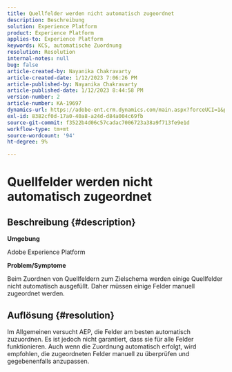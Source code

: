 ```yaml
---
title: Quellfelder werden nicht automatisch zugeordnet
description: Beschreibung
solution: Experience Platform
product: Experience Platform
applies-to: Experience Platform
keywords: KCS, automatische Zuordnung
resolution: Resolution
internal-notes: null
bug: false
article-created-by: Nayanika Chakravarty
article-created-date: 1/12/2023 7:06:26 PM
article-published-by: Nayanika Chakravarty
article-published-date: 1/12/2023 8:44:58 PM
version-number: 2
article-number: KA-19697
dynamics-url: https://adobe-ent.crm.dynamics.com/main.aspx?forceUCI=1&pagetype=entityrecord&etn=knowledgearticle&id=ac2ee131-ac92-ed11-aad1-6045bd006c82
exl-id: 8382cf0d-17a0-40a8-a24d-d84a004c69fb
source-git-commit: f3522b4d06c57cadac7006723a38a9f713fe9e1d
workflow-type: tm+mt
source-wordcount: '94'
ht-degree: 9%

---
```


# Quellfelder werden nicht automatisch zugeordnet

## Beschreibung {#description}


<b>Umgebung</b>

Adobe Experience Platform

<b>Problem/Symptome</b>

Beim Zuordnen von Quellfeldern zum Zielschema werden einige Quellfelder nicht automatisch ausgefüllt. Daher müssen einige Felder manuell zugeordnet werden.


## Auflösung {#resolution}


Im Allgemeinen versucht AEP, die Felder am besten automatisch zuzuordnen. Es ist jedoch nicht garantiert, dass sie für alle Felder funktionieren. Auch wenn die Zuordnung automatisch erfolgt, wird empfohlen, die zugeordneten Felder manuell zu überprüfen und gegebenenfalls anzupassen.
